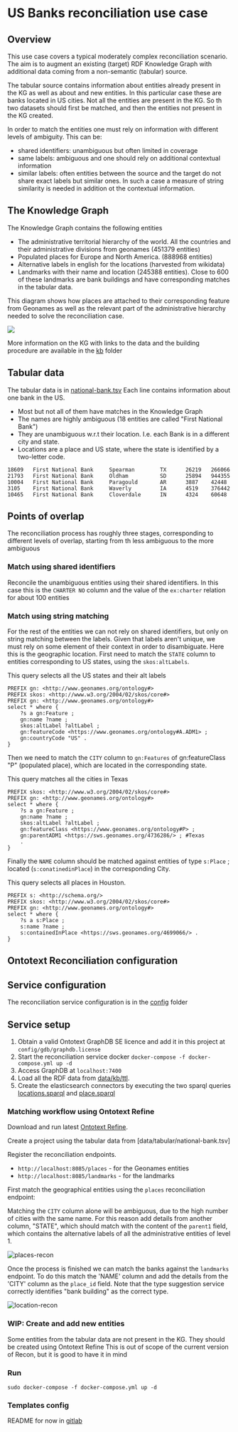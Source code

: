# US Banks reconciliation use case

## Overview

This use case covers a typical moderately complex reconciliation scenario. 
The aim is to augment an existing (target) RDF Knowledge Graph with additional data coming from a non-semantic (tabular) source.

The tabular source contains information about entities already present in the KG 
as well as about and new entities. 
In this particular case these are banks located in US cities.
Not all the entities are present in the KG. 
So th two datasets should first be matched, 
and then the entities not present in the KG created. 

In order to match the entities one must rely on information with different levels of ambiguity. 
This can be:
* shared identifiers: unambiguous but often limited in coverage
* same labels: ambiguous and one should rely on additional contextual information
* similar labels: often entities between the source and the target do not share exact labels but similar ones. In such a case a measure of string similarity is needed in addition ot the contextual information. 

## The Knowledge Graph  

The Knowledge Graph contains the following entities
* The administrative territorial hierarchy of the world. All the countries and their administrative divisions from geonames (451379 entities)
* Populated places for Europe and North America. (888968 entities) 
* Alternative labels in english for the locations (harvested from wikidata)
* Landmarks with their name and location (245388 entities). Close to 600 of these landmarks are bank buildings and have corresponding matches in the tabular data.  

This diagram shows how places are attached to their corresponding feature from Geonames 
as well as the relevant part of the administrative hierarchy needed to solve the reconciliation case.

![](data/kb/model/geonames.png)

More information on the KG with links to the data 
and the building procedure are available in the [kb](data/kb) folder

## Tabular data 

The tabular data is in [national-bank.tsv](data/tabular/national-bank.tsv)
Each line contains information about one bank in the US. 
* Most but not all of them have matches in the Knowledge Graph
* The names are highly ambiguous (18 entities are called "First National Bank")
* They are unambiguous w.r.t their location. I.e. each Bank is in a different city and state.
* Locations are a place and US state, where the state is identified by a two-letter code.

```tsv
18609   First National Bank     Spearman        TX      26219   266066
21793   First National Bank     Oldham          SD      25894   944355
10004   First National Bank     Paragould       AR      3887    42448
3105    First National Bank     Waverly         IA      4519    376442
10465   First National Bank     Cloverdale      IN      4324    60648
```

## Points of overlap 

The reconciliation process has roughly three stages,
corresponding to different levels of overlap,
starting from th less ambiguous to the more ambiguous

### Match using shared identifiers

Reconcile the unambiguous entities using their shared identifiers. 
In this case this is the `CHARTER NO` column 
and the value of the `ex:charter` relation for about 100 entities


### Match using string matching 

For the rest of the entities we can not rely on shared identifiers, 
but only on string matching between the labels.
Given that labels aren't unique, we must rely on some element of their context in order to disambiguate.
Here this is the geographic location. 
First need to match the `STATE` column to entities corresponding to US states, using the `skos:altLabels`.

This query selects all the US states and their alt labels
```sparql
PREFIX gn: <http://www.geonames.org/ontology#>
PREFIX skos: <http://www.w3.org/2004/02/skos/core#>
PREFIX gn: <http://www.geonames.org/ontology#>
select * where {
    ?s a gn:Feature ;
    gn:name ?name ;
    skos:altLabel ?altLabel ;
    gn:featureCode <https://www.geonames.org/ontology#A.ADM1> ;
    gn:countryCode "US" .
}
```

Then we need to match the `CITY` column to `gn:Features` of gn:featureClass "P" (populated place), 
which are located in the corresponding state.

This query matches all the cities in Texas

```sparql
PREFIX skos: <http://www.w3.org/2004/02/skos/core#>
PREFIX gn: <http://www.geonames.org/ontology#>
select * where {
    ?s a gn:Feature ;
    gn:name ?name ;
    skos:altLabel ?altLabel ;
    gn:featureClass <https://www.geonames.org/ontology#P> ;
    gn:parentADM1 <https://sws.geonames.org/4736286/> ; #Texas
    . 
}
```

Finally the `NAME` column should be matched against entities of type `s:Place` ;
located (`s:conatinedinPlace`) in the corresponding City.

This query selects all places in Houston. 
```sparql
PREFIX s: <http://schema.org/>
PREFIX skos: <http://www.w3.org/2004/02/skos/core#>
PREFIX gn: <http://www.geonames.org/ontology#>
select * where {
    ?s a s:Place ;
    s:name ?name ;
    s:containedInPlace <https://sws.geonames.org/4699066/> .
}
```

## Ontotext Reconciliation configuration

## Service configuration

The reconciliation service configuration is in the [config](config) folder

## Service setup

1. Obtain a valid Ontotext GraphDB SE licence and add it in this project at `config/gdb/graphdb.license` 
2. Start the reconciliation service docker `docker-compose -f docker-compose.yml up -d`
3. Access GraphDB at `localhost:7400` 
4. Load all the RDF data from [data/kb/ttl](data/kb/ttl). 
5. Create the elasticsearch connectors by executing the two sparql queries [locations.sparql](config/reconciliator/landmarks.sparql) and [place.sparql](config/reconciliator/places.sparql)

### Matching workflow using Ontotext Refine

Download and run latest [Ontotext Refine](https://www.ontotext.com/products/ontotext-refine/).

Create a project using the tabular data from [data/tabular/national-bank.tsv]

Register the reconciliation endpoints.
* `http://localhost:8085/places` - for the Geonames entities 
* `http://localhost:8085/landmarks` - for the landmarks 

First match the geographical entities using the `places` reconciliation endpoint: 

Matching  the `CITY` column alone will be ambiguous,
due to the high number of cities with the same name.
For this reason add details from another column, "STATE", which should match with the content of the `parent1` field, 
which contains the alternative labels of all the administrative entities of level 1. 

![places-recon](img/places-OR-recon.png)

Once the process is finished we can match the banks against the `landmarks` endpoint. 
To do this match the 'NAME' column and add the details from the 'CITY' column as the `place_id` field.
Note that the type suggestion service correctly identifies "bank building" as the correct type.

![location-recon](img/locations-OR-recon.png)

### WIP: Create and add new entities

Some entities from the tabular data are not present in the KG.
They should be created using Ontotext Refine
This is out of scope of the current version of Recon,
but it is good to have it in mind 

### Run

`sudo docker-compose -f docker-compose.yml up -d`

### Templates config 

README for now in [gitlab](https://gitlab.ontotext.com/graphdb-team/reconciliation/reconciliation-framework/-/tree/master/conciliator#mustache-templates)
